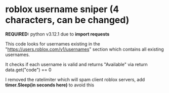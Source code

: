 # roblox username sniper (4 characters, can be changed)
**REQUIRED:** python v3.12.1 due to **import requests**

This code looks for usernames existing in the "https://users.roblox.com/v1/usernames" section which contains all existing usernames.

It checks if each username is valid and returns "Available" via return data.get("code") == 0


I removed the ratelimiter which will spam client roblox servers, add **timer.Sleep(in seconds here)** to avoid this
